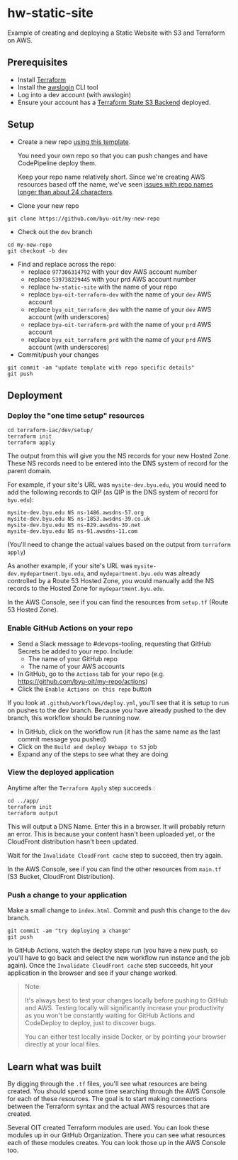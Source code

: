 # hw-static-site
Example of creating and deploying a Static Website with S3 and Terraform on AWS.

## Prerequisites

* Install [Terraform](https://www.terraform.io/downloads.html)
* Install the [awslogin](https://pypi.org/project/byu-awslogin/) CLI tool
* Log into a dev account (with awslogin)
* Ensure your account has a [Terraform State S3 Backend](https://github.com/byu-oit/terraform-aws-backend-s3) deployed.

## Setup
* Create a new repo [using this template](https://github.com/byu-oit/hw-static-site/generate).

  You need your own repo so that you can push changes and have CodePipeline deploy them.
  
  Keep your repo name relatively short. Since we're creating AWS resources based off the name, we've seen [issues with repo names longer than about 24 characters](https://github.com/byu-oit/hello-world-api/issues/22).

* Clone your new repo
```
git clone https://github.com/byu-oit/my-new-repo
```
* Check out the `dev` branch 
```
cd my-new-repo
git checkout -b dev
```
* Find and replace across the repo:
  * replace `977306314792` with your dev AWS account number
  * replace `539738229445` with your prd AWS account number
  * replace `hw-static-site` with the name of your repo
  * replace `byu-oit-terraform-dev` with the name of your `dev` AWS account
  * replace `byu_oit_terraform_dev` with the name of your `dev` AWS account (with underscores)
  * replace `byu-oit-terraform-prd` with the name of your `prd` AWS account
  * replace `byu_oit_terraform_prd` with the name of your `prd` AWS account (with underscores)
* Commit/push your changes
```
git commit -am "update template with repo specific details" 
git push
```

## Deployment

### Deploy the "one time setup" resources

```
cd terraform-iac/dev/setup/
terraform init
terraform apply
```

The output from this will give you the NS records for your new Hosted Zone. These NS records need to be entered into the DNS system of record for the parent domain.

For example, if your site's URL was `mysite-dev.byu.edu`, you would need to add the following records to QIP (as QIP is the DNS system of record for `byu.edu`):

```
mysite-dev.byu.edu NS ns-1486.awsdns-57.org
mysite-dev.byu.edu NS ns-1853.awsdns-39.co.uk
mysite-dev.byu.edu NS ns-829.awsdns-39.net
mysite-dev.byu.edu NS ns-91.awsdns-11.com
```

(You'll need to change the actual values based on the output from `terraform apply`)

As another example, if your site's URL was `mysite-dev.mydepartment.byu.edu`, and `mydepartment.byu.edu` was already controlled by a Route 53 Hosted Zone, you would manually add the NS records to the Hosted Zone for `mydepartment.byu.edu`.

In the AWS Console, see if you can find the resources from `setup.tf` (Route 53 Hosted Zone).

### Enable GitHub Actions on your repo

* Send a Slack message to #devops-tooling, requesting that GitHub Secrets be added to your repo. Include:
  * The name of your GitHub repo
  * The name of your AWS accounts
* In GitHub, go to the `Actions` tab for your repo (e.g. https://github.com/byu-oit/my-repo/actions)
* Click the `Enable Actions on this repo` button

If you look at `.github/workflows/deploy.yml`, you'll see that it is setup to run on pushes to the dev branch. Because you have already pushed to the dev branch, this workflow should be running now.

* In GitHub, click on the workflow run (it has the same name as the last commit message you pushed)
* Click on the `Build and deploy Webapp to S3` job
* Expand any of the steps to see what they are doing

### View the deployed application

Anytime after the `Terraform Apply` step succeeds   :
```
cd ../app/
terraform init
terraform output
```

This will output a DNS Name. Enter this in a browser. It will probably return an error. This is because your content hasn't been uploaded yet, or the CloudFront distribution hasn't been updated.

Wait for the `Invalidate CloudFront cache` step to succeed, then try again.

In the AWS Console, see if you can find the other resources from `main.tf` (S3 Bucket, CloudFront Distribution).

### Push a change to your application

Make a small change to `index.html`. Commit and push this change to the `dev` branch.

```
git commit -am "try deploying a change"
git push
```

In GitHub Actions, watch the deploy steps run (you have a new push, so you'll have to go back and select the new workflow run instance and the job again). Once the `Invalidate CloudFront cache` step succeeds, hit your application in the browser and see if your change worked.

> Note: 
>
> It's always best to test your changes locally before pushing to GitHub and AWS. Testing locally will significantly increase your productivity as you won't be constantly waiting for GitHub Actions and CodeDeploy to deploy, just to discover bugs.
>
> You can either test locally inside Docker, or by pointing your browser directly at your local files.

## Learn what was built

By digging through the `.tf` files, you'll see what resources are being created. You should spend some time searching through the AWS Console for each of these resources. The goal is to start making connections between the Terraform syntax and the actual AWS resources that are created.

Several OIT created Terraform modules are used. You can look these modules up in our GitHub Organization. There you can see what resources each of these modules creates. You can look those up in the AWS Console too.
